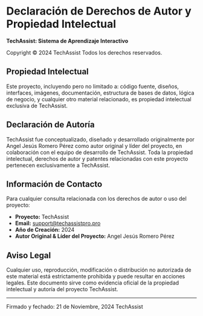 # Declaración de Derechos de Autor y Propiedad Intelectual

**TechAssist: Sistema de Aprendizaje Interactivo**

Copyright © 2024 TechAssist
Todos los derechos reservados.

## Propiedad Intelectual

Este proyecto, incluyendo pero no limitado a: código fuente, diseños, interfaces, imágenes, documentación, estructura de bases de datos, lógica de negocio, y cualquier otro material relacionado, es propiedad intelectual exclusiva de TechAssist.

## Declaración de Autoría

TechAssist fue conceptualizado, diseñado y desarrollado originalmente por Angel Jesús Romero Pérez como autor original y líder del proyecto, en colaboración con el equipo de desarrollo de TechAssist. Toda la propiedad intelectual, derechos de autor y patentes relacionadas con este proyecto pertenecen exclusivamente a TechAssist.

## Información de Contacto

Para cualquier consulta relacionada con los derechos de autor o uso del proyecto:

- **Proyecto:** TechAssist
- **Email:** support@techassistpro.pro
- **Año de Creación:** 2024
- **Autor Original & Líder del Proyecto:** Angel Jesús Romero Pérez

## Aviso Legal

Cualquier uso, reproducción, modificación o distribución no autorizada de este material está estrictamente prohibida y puede resultar en acciones legales. Este documento sirve como evidencia oficial de la propiedad intelectual y autoría del proyecto TechAssist.

---
Firmado y fechado: 21 de Noviembre, 2024
TechAssist
